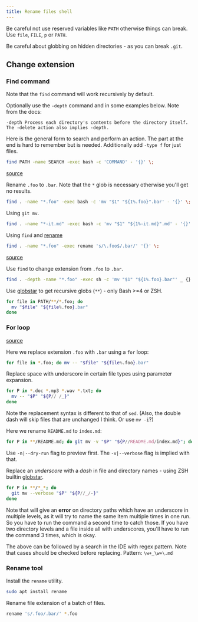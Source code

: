 ```yaml
---
title: Rename files shell
---
```


Be careful not use reserved variables like `PATH` otherwise things can break. Use `file`, `FILE`, `p` or `PATH`.

Be careful about globbing on hidden directories - as you can break `.git`.


## Change extension

### Find command

Note that the `find` command will work recursively by default.

Optionally use the `-depth` command and in some examples below. Note from the docs:

```
-depth Process each directory's contents before the directory itself.  The -delete action also implies -depth.
```

Here is the general form to search and perform an action. The part at the end is hard to remember but is needed. Additionally add `-type f` for just files.

```sh
find PATH -name SEARCH -exec bash -c 'COMMAND' - '{}' \;
```

[source](https://stackoverflow.com/questions/21985492/recursively-change-file-extensions-in-bash)

Rename `.foo` to `.bar`. Note that the `*` glob is necessary otherwise you'll get no results.

```sh
find . -name "*.foo" -exec bash -c 'mv "$1" "${1%.foo}".bar' - '{}' \;
```

Using `git mv`.

```sh
find . -name "*-it.md" -exec bash -c 'mv "$1" "${1%-it.md}".md' - '{}' \;
```

Using `find` and [rename](#rename-tool)

```sh
find . -name "*.foo" -exec rename 's/\.foo$/.bar/' '{}' \;
```

[source](https://askubuntu.com/questions/35922/how-do-i-change-extension-of-multiple-files-recursively-from-the-command-line)

Use `find` to change extension from `.foo` to `.bar`.

```sh
find . -depth -name "*.foo" -exec sh -c 'mv "$1" "${1%.foo}.bar"' _ {} \;
```

Use [globstar](globstar.md) to get recursive globs (`**`) - only Bash >=4 or ZSH.

```sh
for file in PATH/**/*.foo; do
  mv "$file" "${file%.foo}.bar"
done
```

### For loop

[source](https://www.howtogeek.com/423214/how-to-use-the-rename-command-on-linux/)

Here we replace extension `.foo` with `.bar` using a `for` loop:

```sh
for file in *.foo; do mv -- "$file" "${file%.foo}.bar"
```

Replace space with underscore in certain file types using parameter expansion.

```sh
for P in *.doc *.mp3 *.wav *.txt; do
  mv -- "$P" "${P// /_}"
done
```

Note the replacement syntax is different to that of `sed`. (Also, the double dash will skip files that are unchanged I think. Or use `mv -i`?)

Here we rename `README.md` to `index.md`:

```sh
for P in **/README.md; do git mv -v "$P" "${P//README.md/index.md}"; done
```

Use `-n|--dry-run` flag to preview first. The `-v|--verbose` flag is implied with that.

Replace an _underscore_ with a _dash_ in file and directory names - using ZSH builtin [globstar](globstar.md).

```sh
for P in **/*_*; do
  git mv --verbose "$P" "${P//_/-}"
done
```

Note that will give an **error** on directory paths which have an underscore in multiple levels, as it will try to name the same item multiple times in one run. So you have to run the command a second time to catch those. If you have two directory levels and a file inside all with underscores, you'll have to run the command 3 times, which is okay.

The above can be followed by a search in the IDE with regex pattern. Note that cases should be checked before replacing. Pattern: `\w+_\w+\.md`


### Rename tool

Install the `rename` utility.

```sh
sudo apt install rename
```

Rename file extension of a batch of files.

```sh
rename 's/.foo/.bar/' *.foo
```
